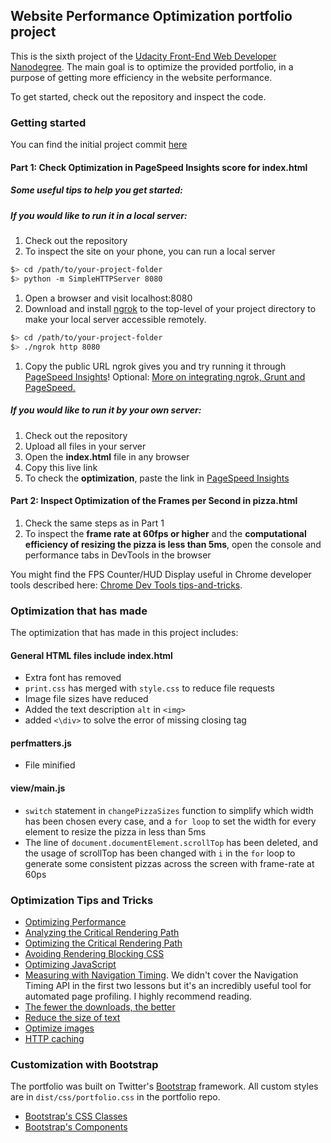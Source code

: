 ## Website Performance Optimization portfolio project

This is the sixth project of the [Udacity Front-End Web Developer Nanodegree](https://www.udacity.com/course/front-end-web-developer-nanodegree--nd001). The main goal is to optimize the provided portfolio, in a purpose of getting more efficiency in the website performance.

To get started, check out the repository and inspect the code.

### Getting started

You can find the initial project commit [here](https://github.com/udacity/frontend-nanodegree-mobile-portfolio)

#### Part 1: Check Optimization in PageSpeed Insights score for index.html

##### Some useful tips to help you get started:
##### If you would like to run it in a local server:
1. Check out the repository
1. To inspect the site on your phone, you can run a local server

  ```bash
  $> cd /path/to/your-project-folder
  $> python -m SimpleHTTPServer 8080
  ```

1. Open a browser and visit localhost:8080
1. Download and install [ngrok](https://ngrok.com/) to the top-level of your project directory to make your local server accessible remotely.

  ``` bash
  $> cd /path/to/your-project-folder
  $> ./ngrok http 8080
  ```

1. Copy the public URL ngrok gives you and try running it through [PageSpeed Insights](https://developers.google.com/speed/pagespeed/insights/)! Optional: [More on integrating ngrok, Grunt and PageSpeed.](http://www.jamescryer.com/2014/06/12/grunt-pagespeed-and-ngrok-locally-testing/)

##### If you would like to run it by your own server:
1. Check out the repository
1. Upload all files in your server
1. Open the **index.html** file in any browser
1. Copy this live link
1. To check the **optimization**, paste the link in [PageSpeed Insights](https://developers.google.com/speed/pagespeed/insights/)

#### Part 2: Inspect Optimization of the Frames per Second in pizza.html

1. Check the same steps as in Part 1
1. To inspect the **frame rate at 60fps or higher** and the **computational efficiency of resizing the pizza is less than 5ms**, open the console and performance tabs in DevTools in the browser

You might find the FPS Counter/HUD Display useful in Chrome developer tools described here: [Chrome Dev Tools tips-and-tricks](https://developer.chrome.com/devtools/docs/tips-and-tricks).

### Optimization that has made
The optimization that has made in this project includes:

#### General HTML files include index.html
* Extra font has removed
* `print.css` has merged with `style.css` to reduce file requests
* Image file sizes have reduced
* Added the text description `alt` in `<img>`
* added `<\div>` to solve the error of missing closing tag
#### perfmatters.js
* File minified
#### view/main.js
* `switch` statement in `changePizzaSizes` function to simplify which width has been chosen every case, and a `for loop` to set the width for every element to resize the pizza in less than 5ms
* The line of `document.documentElement.scrollTop` has been deleted, and the usage of scrollTop has been changed with `i` in the `for` loop to generate some consistent pizzas across the screen with frame-rate at 60ps

### Optimization Tips and Tricks
* [Optimizing Performance](https://developers.google.com/web/fundamentals/performance/ "web performance")
* [Analyzing the Critical Rendering Path](https://developers.google.com/web/fundamentals/performance/critical-rendering-path/analyzing-crp.html "analyzing crp")
* [Optimizing the Critical Rendering Path](https://developers.google.com/web/fundamentals/performance/critical-rendering-path/optimizing-critical-rendering-path.html "optimize the crp!")
* [Avoiding Rendering Blocking CSS](https://developers.google.com/web/fundamentals/performance/critical-rendering-path/render-blocking-css.html "render blocking css")
* [Optimizing JavaScript](https://developers.google.com/web/fundamentals/performance/critical-rendering-path/adding-interactivity-with-javascript.html "javascript")
* [Measuring with Navigation Timing](https://developers.google.com/web/fundamentals/performance/critical-rendering-path/measure-crp.html "nav timing api"). We didn't cover the Navigation Timing API in the first two lessons but it's an incredibly useful tool for automated page profiling. I highly recommend reading.
* <a href="https://developers.google.com/web/fundamentals/performance/optimizing-content-efficiency/eliminate-downloads.html">The fewer the downloads, the better</a>
* <a href="https://developers.google.com/web/fundamentals/performance/optimizing-content-efficiency/optimize-encoding-and-transfer.html">Reduce the size of text</a>
* <a href="https://developers.google.com/web/fundamentals/performance/optimizing-content-efficiency/image-optimization.html">Optimize images</a>
* <a href="https://developers.google.com/web/fundamentals/performance/optimizing-content-efficiency/http-caching.html">HTTP caching</a>

### Customization with Bootstrap
The portfolio was built on Twitter's <a href="http://getbootstrap.com/">Bootstrap</a> framework. All custom styles are in `dist/css/portfolio.css` in the portfolio repo.

* <a href="http://getbootstrap.com/css/">Bootstrap's CSS Classes</a>
* <a href="http://getbootstrap.com/components/">Bootstrap's Components</a>
